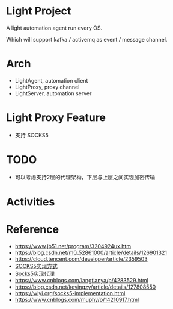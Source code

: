 # Light Project

A light automation agent run every OS.

Which will support kafka / activemq as event / message channel.

# Arch
* LightAgent, automation client
* LightProxy, proxy channel
* LightServer, automation server

# Light Proxy Feature
* 支持 SOCKS5

# TODO
* 可以考虑支持2层的代理架构，下层与上层之间实现加密传输

# Activities


# Reference
* https://www.jb51.net/program/3204924ux.htm
* https://blog.csdn.net/m0_52861000/article/details/126901321
* https://cloud.tencent.com/developer/article/2359503
* [SOCKS5实现方式](https://blog.csdn.net/Nuan_Feng/article/details/118111762)
* [Socks5实现代理](https://wenku.csdn.net/answer/9c45287da15142ff945eb8628a907524)
* https://www.cnblogs.com/langtianya/p/4283529.html
* https://blog.csdn.net/kevingzy/article/details/127808550
* https://wiyi.org/socks5-implementation.html
* https://www.cnblogs.com/muphy/p/14210917.html